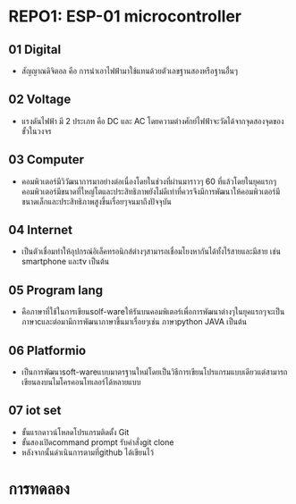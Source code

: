 # REPO1: ESP-01 microcontroller
 ## 01 Digital 
  - สัญญาณดิจิตอล คือ การนำเอาไฟฟ้ามาใช้แทนด้วยตัวเลขฐานสองหรือฐานอื่่นๆ
 ## 02 Voltage
  - แรงดันไฟฟ้า มี 2 ประเภท คือ DC และ AC โดยความต่างศักย์ไฟฟ้าจะวัดได้จากจุดสองจุดของขั้วในวงจร
 ## 03 Computer
  - คอมพิวเตอร์มีวิวัฒนาการมาอย่างต่อเนื่องโดยในช่วงที่ผ่านมาราวๆ 60 ที่แล้วโดยในยุคแรกๆคอมพิวเตอร์มีขนาดที่ใหญ่โตและประสิทธิภาพยังไม่ดีเท่าที่ควรจึงมีการพัฒนาให้คอมพิวเตอร์มีขนาดเล็กและประสิทธิภาพสูงขึ้นเรื่อยๆจนมาถึงปัจจุบัน
 ## 04 Internet
  - เป็นตัวเชื่อมทำให้อุปกรณ์อิเล็คทรอนิกส์ต่างๆสามารถเชื่อมโยงหากันได้ทั้งไร้สายและมีสาย เช่น smartphone และtv เป็นต้น
 ## 05 Program lang
  - คือภาษาที่ใช้ในการเขียนsolf-wareให้รันบนคอมพิเตอร์เพื่อการพัฒนาต่างๆในยุคแรกๆจะเป็นภาษาcและต่อมามีการพัฒนาภาษาขึ้นมาเรื่อยๆเช่น ภาษาpython JAVA เป็นต้น
 ## 06 Platformio
  - เป็นการพัฒนาsoft-wareแบบมาตรฐานใหม่โดยเป็นวิธีการเขียนโปรแกรมแบบเดียวแต่สามารถเขียนลงบนไมโครคอนโทเลอร์ได้หลายแบบ 
 ## 07 iot set
  - ขั้นแรกดาวน์โหลดโปรแกรมติดตั้ง Git
  - ขั้นสองเปิดcommand prompt รับคำสั่งgit clone
  - หลังจากนั้นดำเนินการตามที่github ได้เขียนไว้
 # การทดลอง
 
